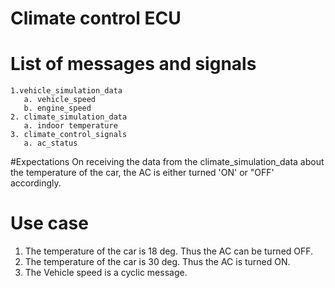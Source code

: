 
# Climate control ECU

# List of messages and signals
    1.vehicle_simulation_data
       a. vehicle_speed
       b. engine_speed
    2. climate_simulation_data
       a. indoor temperature
    3. climate_control_signals
       a. ac_status
  
#Expectations
   On receiving the data from the climate_simulation_data about the temperature of the car, the AC is either turned 'ON' or "OFF' accordingly. 
   

# Use case
   1. The temperature of the car is 18 deg. Thus the AC can be turned OFF.
   2. The temperature of the car is 30 deg. Thus the AC is turned ON.
   3. The Vehicle speed is a cyclic message.
    
 



